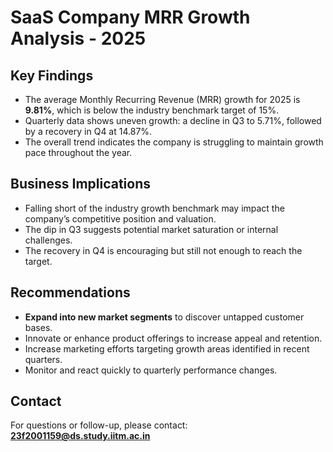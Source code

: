 # SaaS Company MRR Growth Analysis - 2025

## Key Findings

- The average Monthly Recurring Revenue (MRR) growth for 2025 is **9.81%**, which is below the industry benchmark target of 15%.
- Quarterly data shows uneven growth: a decline in Q3 to 5.71%, followed by a recovery in Q4 at 14.87%.
- The overall trend indicates the company is struggling to maintain growth pace throughout the year.

## Business Implications

- Falling short of the industry growth benchmark may impact the company’s competitive position and valuation.
- The dip in Q3 suggests potential market saturation or internal challenges.
- The recovery in Q4 is encouraging but still not enough to reach the target.

## Recommendations

- **Expand into new market segments** to discover untapped customer bases.
- Innovate or enhance product offerings to increase appeal and retention.
- Increase marketing efforts targeting growth areas identified in recent quarters.
- Monitor and react quickly to quarterly performance changes.

## Contact

For questions or follow-up, please contact: **23f2001159@ds.study.iitm.ac.in**



